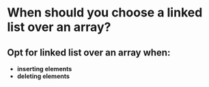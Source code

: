 # When should you choose a linked list over an array? 

## Opt for linked list over an array when: 
- **inserting elements** 
- **deleting elements** 


